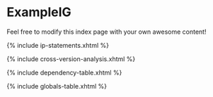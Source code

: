 # ExampleIG

Feel free to modify this index page with your own awesome content!

{% include ip-statements.xhtml %}

{% include cross-version-analysis.xhtml %}

{% include dependency-table.xhtml %}

{% include globals-table.xhtml %}

